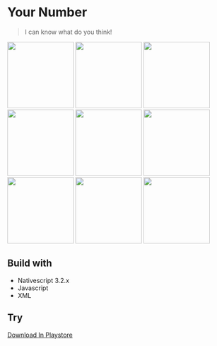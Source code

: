 # Your Number 
> I can know what do you think!


<img src="https://github.com/k4ng/your-number/raw/master/app/App_Resources/Android/drawable-xxxhdpi/icon.png" data-canonical-src="https://github.com/k4ng/your-number/raw/master/app/App_Resources/Android/drawable-xxxhdpi/icon.png" width="150" /> <img src="https://lh3.googleusercontent.com/H49AEWU9Zb2PnE4m24dFycKuV1ItvphxHTwDaOr5T6IolU2YtrIGbaRJ_Uug-0ADnA=w1869-h953-rw" data-canonical-src="https://lh3.googleusercontent.com/H49AEWU9Zb2PnE4m24dFycKuV1ItvphxHTwDaOr5T6IolU2YtrIGbaRJ_Uug-0ADnA=w1869-h953-rw" width="150" /> <img src="https://lh3.googleusercontent.com/YGgNftdd3am6pSFPP-WBwkVkfXSq3gFHONeav39GG8Rl4Aq_HU8FPTVJseUbi4whfmE=w1869-h953-rw" data-canonical-src="https://lh3.googleusercontent.com/YGgNftdd3am6pSFPP-WBwkVkfXSq3gFHONeav39GG8Rl4Aq_HU8FPTVJseUbi4whfmE=w1869-h953-rw" width="150" /> <img src="https://lh3.googleusercontent.com/2ongA1i7WFTXV6MzT8GKdqrv7eHCGku11ctrG68glyuYi7gIcgvGFnYKN0rnBaKQGWs=w1869-h953-rw" data-canonical-src="https://lh3.googleusercontent.com/2ongA1i7WFTXV6MzT8GKdqrv7eHCGku11ctrG68glyuYi7gIcgvGFnYKN0rnBaKQGWs=w1869-h953-rw" width="150" /> <img src="https://lh3.googleusercontent.com/d30s69wslA9e2qeEPhbvX3vTtmGSeVqpT8Ubm3Q2-9PFR5dZiqLu3aS9KCwLmtMF9Zk=w1869-h953-rw" data-canonical-src="https://lh3.googleusercontent.com/d30s69wslA9e2qeEPhbvX3vTtmGSeVqpT8Ubm3Q2-9PFR5dZiqLu3aS9KCwLmtMF9Zk=w1869-h953-rw" width="150" /> <img src="https://lh3.googleusercontent.com/HormyXrMMhb_8kluPmMp58l914caBpf0uBWC773sKMzbWHhKq7fpdB-PdknCx_W5kuY=w1869-h953-rw" data-canonical-src="https://lh3.googleusercontent.com/HormyXrMMhb_8kluPmMp58l914caBpf0uBWC773sKMzbWHhKq7fpdB-PdknCx_W5kuY=w1869-h953-rw" width="150" /> <img src="https://lh3.googleusercontent.com/8koesJ6QYazFpJahIqVwRfa21JuToA54Prehf5wOLwleBojYvwbQ4FFAJ63tqMn9Hw=w1869-h953-rw" data-canonical-src="https://lh3.googleusercontent.com/8koesJ6QYazFpJahIqVwRfa21JuToA54Prehf5wOLwleBojYvwbQ4FFAJ63tqMn9Hw=w1869-h953-rw" width="150" /> <img src="https://lh3.googleusercontent.com/8JfDkdHX8-u4rBRTNaV7M2D7Y2CIJjGE-anZSHs_DDW_kxWmDCx4LueC3zR05iN048Gg=w1869-h953-rw" data-canonical-src="https://lh3.googleusercontent.com/8JfDkdHX8-u4rBRTNaV7M2D7Y2CIJjGE-anZSHs_DDW_kxWmDCx4LueC3zR05iN048Gg=w1869-h953-rw" width="150" /> <img src="https://lh3.googleusercontent.com/jGlKdydeJqvKnNfw_YARNMgjGYLaH2BKk6n7gQ3efyLG8f62nRdk1ncVQaO2UATCDQ=w1869-h953-rw" data-canonical-src="https://lh3.googleusercontent.com/jGlKdydeJqvKnNfw_YARNMgjGYLaH2BKk6n7gQ3efyLG8f62nRdk1ncVQaO2UATCDQ=w1869-h953-rw" width="150" />

## Build with
- Nativescript 3.2.x
- Javascript
- XML

## Try
[Download In Playstore](https://play.google.com/store/apps/details?id=com.kang.cahya.your.number) 
